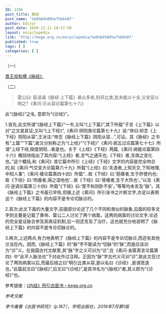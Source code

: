 ```yaml
---
ID: 1396
post_title: 脉经
post_name: '%e8%84%89%e7%bb%8f'
author: Editor
post_date: 2020-12-11 18:57:58
layout: encyclopedia
link: 'http://kege.org.cn/encyclopedia/%e8%84%89%e7%bb%8f'
published: true
tags: [ ]
categories: [ ]
---
```

<!-- wp:paragraph -->
<p>（一）</p>
<p><a href="http://kege.org.cn/3877">晋王叔和撰《脉经》</a></p>
<p>（二）</p>
<blockquote>
<p>雷公曰: 臣请诵《脉经·上下篇》甚众多矣,别异比类,犹未能以十全,又安足以明之?《素问·示从容论篇第七十六》</p>
</blockquote>
<p>此“《脉经》”之名, 意即为“《诊经》”。</p>
<p>1.首先,此文所谓“《脉经上下篇》”一书,又叫“《上下篇》”,其下所载“子言《上下篇》以对”之文是其证;又叫“《上下经》”,《素问·阴阳类论篇第七十九》说:“帝曰:却念《上下经》阴阳从容”,王冰注:“帝念《脉经上下篇》阴阳从容…”,可证。其《脉经》之书有“上篇”“下篇”,故又分别称之为“《上经》”“《下经》”《素问·疏五过论篇第七十七》所谓“上经下经,揆度阴阳…者是也。关于《上经》《下经》两篇,《素问·病能论篇第四十六》概括地指出了其内容:“《上经》者,言气之通天也;《下经》者,言病之变化也。”这个概括,和《素问》其它篇中所引《上经》《下经》文字的内容是完全吻合的,如《素问·气交变大论篇第六十九》所载“《上经》曰:‘夫道者,上知天文,下知地理,中知人事”;《素问·痿论篇第四十四》所载“…故《下经》曰:‘筋痿者,生于肝使内也;故《下经》曰:‘肉痿者,得之湿地也’…故《下经》曰:‘骨痿者,生于大热也’。”以及《素问·逆调论篇第三十四》所载“《下经》曰:‘胃不和则卧不安’。”等等均未言及“脉”。其《脉经上下篇》之书虽已早佚,但据上述《素问》所引该书之片断文字,亦足以表明这个《脉经上下篇》的内容不是专论切脉诊的。</p>
<!-- /wp:paragraph -->

<!-- wp:paragraph --><!-- /wp:paragraph -->

<!-- wp:paragraph -->
<p>2.其次:此文下面的大量文字,前面部分论述了几个不同和类似的脉象,后面的较多文字则主要是记载了黄帝、雷公二人讨论了两个病案。这两则病案的讨论文字,论述的完全是证脉合参及其病证机制,后一则还言及了治疗。这也就充分地说明了《脉经上下篇》的内容不是专论切脉诊的。</p>
<!-- /wp:paragraph -->

<!-- wp:paragraph -->
<p>3.再次,上述两点,有力地表明了《脉经上下篇》的内容不是专论切脉诊,而还有其他诊法在内。因而,《脉经上下篇》的“脉”字不能读为“切脉”的“脉”,而是应该训为“诊”义。在我国古代文献里,其“脉”字之义可训为“诊”,在《素问·金匮真言论篇第四》中“此平人脉法也”下对此作过注释。正因为“脉”字古代义可训“诊”,故此文在讨论了两则病案以后,而最后结之曰“明引比类从容,是以名曰《诊经》,是谓至道也。”此篇前文曰“《脉经》”,后文曰“《诊经》”,是其书名为“《脉经》”者,其义即为“《诊经》”也。</p>
<p>参考链接：<a href="http://kege.org.cn/encyclopedia/%e3%80%8a%e5%86%85%e7%bb%8f%e3%80%8b%e6%89%80%e5%bc%95%e5%8f%a4%e5%8c%bb%e4%b9%a6">《内经》所引古医书 – kege.org.cn</a></p>
<!-- /wp:paragraph -->

<!-- wp:paragraph -->
<p><em><span class="has-inline-color has-secondary-color">参考文献</span></em></p>
<p><em><span class="has-inline-color has-secondary-color">李今庸著《古医书研究》（p.167），学苑出版社，2019年7月第1版</span></em></p>
<!-- /wp:paragraph -->